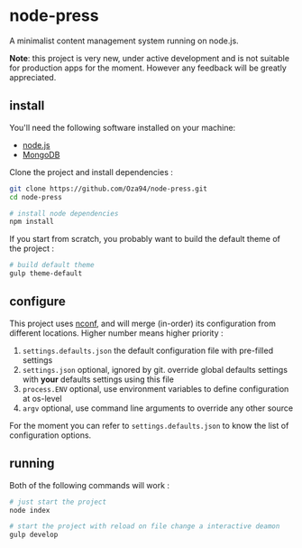 node-press
==========

A minimalist content management system running on node.js.

**Note**: this project is very new, under active development and is not suitable for production apps for the moment. However any feedback will be greatly appreciated.

## install

You'll need the following software installed on your machine:

 * [node.js](http://nodejs.org/)
 * [MongoDB](http://www.mongodb.org/)

Clone the project and install dependencies :

```bash
git clone https://github.com/Oza94/node-press.git
cd node-press

# install node dependencies
npm install
```

If you start from scratch, you probably want to build the default theme of the project :

```bash
# build default theme
gulp theme-default
```

## configure

This project uses [nconf](https://github.com/flatiron/nconf), and will merge (in-order) its configuration from different locations. Higher number means higher priority :

 1.  ```settings.defaults.json``` the default configuration file with pre-filled settings
 2. ```settings.json``` optional, ignored by git. override global defaults settings with **your** defaults settings using this file
 3. ```process.ENV``` optional, use environment variables to define configuration at os-level
 4. ```argv``` optional, use command line arguments to override any other source

For the moment you can refer to ```settings.defaults.json``` to know the list of configuration options.

## running

Both of the following commands will work :

```bash
# just start the project
node index

# start the project with reload on file change a interactive deamon
gulp develop
```
